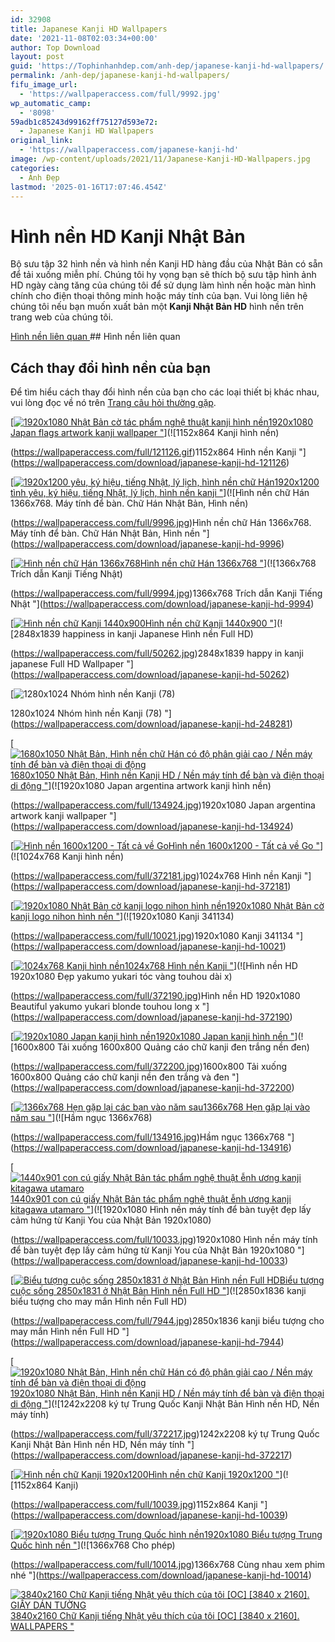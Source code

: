 ```yaml
---
id: 32908
title: Japanese Kanji HD Wallpapers
date: '2021-11-08T02:03:34+00:00'
author: Top Download
layout: post
guid: 'https://Tophinhanhdep.com/anh-dep/japanese-kanji-hd-wallpapers/'
permalink: /anh-dep/japanese-kanji-hd-wallpapers/
fifu_image_url:
  - 'https://wallpaperaccess.com/full/9992.jpg'
wp_automatic_camp:
  - '8098'
59adb1c85243d99162ff75127d593e72:
  - Japanese Kanji HD Wallpapers
original_link:
  - 'https://wallpaperaccess.com/japanese-kanji-hd'
image: /wp-content/uploads/2021/11/Japanese-Kanji-HD-Wallpapers.jpg
categories:
  - Ảnh Đẹp
lastmod: '2025-01-16T17:07:46.454Z'
---
```

# Hình nền HD Kanji Nhật Bản

Bộ sưu tập 32 hình nền và hình nền Kanji HD hàng đầu của Nhật Bản có sẵn để tải xuống miễn phí. Chúng tôi hy vọng bạn sẽ thích bộ sưu tập hình ảnh HD ngày càng tăng của chúng tôi để sử dụng làm hình nền hoặc màn hình chính cho điện thoại thông minh hoặc máy tính của bạn. Vui lòng liên hệ chúng tôi nếu bạn muốn xuất bản một **Kanji Nhật Bản HD** hình nền trên trang web của chúng tôi.

[Hình nền liên quan ](#related) ## Hình nền liên quan

## Cách thay đổi hình nền của bạn

Để tìm hiểu cách thay đổi hình nền của bạn cho các loại thiết bị khác nhau, vui lòng đọc về nó trên [Trang câu hỏi thường gặp](https://tophinhanhdep.com/faq/).

  
[[![1920x1080 Nhật Bản cờ tác phẩm nghệ thuật kanji hình nền](https://wallpaperaccess.com/full/9992.jpg)1920x1080 Japan flags artwork kanji wallpaper "](https://wallpaperaccess.com/download/japanese-kanji-hd-9992)](![1152x864 Kanji hình nền)

(https://wallpaperaccess.com/full/121126.gif)1152x864 Hình nền Kanji "](https://wallpaperaccess.com/download/japanese-kanji-hd-121126)

[[![1920x1200 yêu, ký hiệu, tiếng Nhật, lý lịch, hình nền chữ Hán](https://wallpaperaccess.com/full/9990.jpg)1920x1200 tình yêu, ký hiệu, tiếng Nhật, lý lịch, hình nền kanji "](https://wallpaperaccess.com/download/japanese-kanji-hd-9990)](![Hình nền chữ Hán 1366x768.  Máy tính để bàn.  Chữ Hán Nhật Bản, Hình nền)

(https://wallpaperaccess.com/full/9996.jpg)Hình nền chữ Hán 1366x768. Máy tính để bàn. Chữ Hán Nhật Bản, Hình nền "](https://wallpaperaccess.com/download/japanese-kanji-hd-9996)

[[![Hình nền chữ Hán 1366x768](https://wallpaperaccess.com/full/9989.jpg)Hình nền chữ Hán 1366x768 "](https://wallpaperaccess.com/download/japanese-kanji-hd-9989)](![1366x768 Trích dẫn Kanji Tiếng Nhật)

(https://wallpaperaccess.com/full/9994.jpg)1366x768 Trích dẫn Kanji Tiếng Nhật "](https://wallpaperaccess.com/download/japanese-kanji-hd-9994)

[[![Hình nền chữ Kanji 1440x900](https://wallpaperaccess.com/full/22326.png)Hình nền chữ Kanji 1440x900 "](https://wallpaperaccess.com/download/japanese-kanji-hd-22326)](![2848x1839 happiness in kanji Japanese Hình nền Full HD)

(https://wallpaperaccess.com/full/50262.jpg)2848x1839 happy in kanji japanese Full HD Wallpaper "](https://wallpaperaccess.com/download/japanese-kanji-hd-50262)

[![1280x1024 Nhóm hình nền Kanji (78)](https://wallpaperaccess.com/full/248281.jpg)

1280x1024 Nhóm hình nền Kanji (78) "](https://wallpaperaccess.com/download/japanese-kanji-hd-248281)

[[![1680x1050 Nhật Bản, Hình nền chữ Hán có độ phân giải cao / Nền máy tính để bàn và điện thoại di động](https://wallpaperaccess.com/full/9995.jpg)1680x1050 Nhật Bản, Hình nền Kanji HD / Nền máy tính để bàn và điện thoại di động "](https://wallpaperaccess.com/download/japanese-kanji-hd-9995)](![1920x1080 Japan argentina artwork kanji hình nền)

(https://wallpaperaccess.com/full/134924.jpg)1920x1080 Japan argentina artwork kanji wallpaper "](https://wallpaperaccess.com/download/japanese-kanji-hd-134924)

[[![Hình nền 1600x1200 - Tất cả về Go](https://wallpaperaccess.com/full/10001.jpg)Hình nền 1600x1200 - Tất cả về Go "](https://wallpaperaccess.com/download/japanese-kanji-hd-10001)](![1024x768 Kanji hình nền)

(https://wallpaperaccess.com/full/372181.jpg)1024x768 Hình nền Kanji "](https://wallpaperaccess.com/download/japanese-kanji-hd-372181)

[[![1920x1080 Nhật Bản cờ kanji logo nihon hình nền](https://wallpaperaccess.com/full/372184.jpg)1920x1080 Nhật Bản cờ kanji logo nihon hình nền "](https://wallpaperaccess.com/download/japanese-kanji-hd-372184)](![1920x1080 Kanji 341134)

(https://wallpaperaccess.com/full/10021.jpg)1920x1080 Kanji 341134 "](https://wallpaperaccess.com/download/japanese-kanji-hd-10021)

[[![1024x768 Kanji hình nền](https://wallpaperaccess.com/full/323627.jpg)1024x768 Hình nền Kanji "](https://wallpaperaccess.com/download/japanese-kanji-hd-323627)](![Hình nền HD 1920x1080 Đẹp yakumo yukari tóc vàng touhou dài x)

(https://wallpaperaccess.com/full/372190.jpg)Hình nền HD 1920x1080 Beautiful yakumo yukari blonde touhou long x "](https://wallpaperaccess.com/download/japanese-kanji-hd-372190)

[[![1920x1080 Japan kanji hình nền](https://wallpaperaccess.com/full/372192.jpg)1920x1080 Japan kanji hình nền "](https://wallpaperaccess.com/download/japanese-kanji-hd-372192)](![1600x800 Tải xuống 1600x800 Quảng cáo chữ kanji đen trắng nền đen)

(https://wallpaperaccess.com/full/372200.jpg)1600x800 Tải xuống 1600x800 Quảng cáo chữ kanji nền đen trắng và đen "](https://wallpaperaccess.com/download/japanese-kanji-hd-372200)

[[![1366x768 Hẹn gặp lại các bạn vào năm sau](https://wallpaperaccess.com/full/10024.jpg)1366x768 Hẹn gặp lại vào năm sau "](https://wallpaperaccess.com/download/japanese-kanji-hd-10024)](![Hầm ngục 1366x768)

(https://wallpaperaccess.com/full/134916.jpg)Hầm ngục 1366x768 "](https://wallpaperaccess.com/download/japanese-kanji-hd-134916)

[ [![1440x901 con cú giấy Nhật Bản tác phẩm nghệ thuật ễnh ương kanji kitagawa utamaro](https://wallpaperaccess.com/full/40775.jpg)1440x901 con cú giấy Nhật Bản tác phẩm nghệ thuật ễnh ương kanji kitagawa utamaro "](https://wallpaperaccess.com/download/japanese-kanji-hd-40775)](![1920x1080 Hình nền máy tính để bàn tuyệt đẹp lấy cảm hứng từ Kanji You của Nhật Bản 1920x1080)

(https://wallpaperaccess.com/full/10033.jpg)1920x1080 Hình nền máy tính để bàn tuyệt đẹp lấy cảm hứng từ Kanji You của Nhật Bản 1920x1080 "](https://wallpaperaccess.com/download/japanese-kanji-hd-10033)

[[![Biểu tượng cuộc sống 2850x1831 ở Nhật Bản Hình nền Full HD](https://wallpaperaccess.com/full/50277.jpg)Biểu tượng cuộc sống 2850x1831 ở Nhật Bản Hình nền Full HD "](https://wallpaperaccess.com/download/japanese-kanji-hd-50277)](![2850x1836 kanji biểu tượng cho may mắn Hình nền Full HD)

(https://wallpaperaccess.com/full/7944.jpg)2850x1836 kanji biểu tượng cho may mắn Hình nền Full HD "](https://wallpaperaccess.com/download/japanese-kanji-hd-7944)

[[![1920x1080 Nhật Bản, Hình nền chữ Hán có độ phân giải cao / Nền máy tính để bàn và điện thoại di động](https://wallpaperaccess.com/full/134966.jpg)1920x1080 Nhật Bản, Hình nền Kanji HD / Nền máy tính để bàn và điện thoại di động "](https://wallpaperaccess.com/download/japanese-kanji-hd-134966)](![1242x2208 ký tự Trung Quốc Kanji Nhật Bản Hình nền HD, Nền máy tính)

(https://wallpaperaccess.com/full/372217.jpg)1242x2208 ký tự Trung Quốc Kanji Nhật Bản Hình nền HD, Nền máy tính "](https://wallpaperaccess.com/download/japanese-kanji-hd-372217)

[[![Hình nền chữ Kanji 1920x1200](https://wallpaperaccess.com/full/372228.jpg)Hình nền chữ Kanji 1920x1200 "](https://wallpaperaccess.com/download/japanese-kanji-hd-372228)](![1152x864 Kanji)

(https://wallpaperaccess.com/full/10039.jpg)1152x864 Kanji "](https://wallpaperaccess.com/download/japanese-kanji-hd-10039)

[[![1920x1080 Biểu tượng Trung Quốc hình nền](https://wallpaperaccess.com/full/10003.jpg)1920x1080 Biểu tượng Trung Quốc hình nền "](https://wallpaperaccess.com/download/japanese-kanji-hd-10003)](![1366x768 Cho phép)

(https://wallpaperaccess.com/full/10014.jpg)1366x768 Cùng nhau xem phim nhé "](https://wallpaperaccess.com/download/japanese-kanji-hd-10014)

[![3840x2160 Chữ Kanji tiếng Nhật yêu thích của tôi [OC] [3840 x 2160].  GIẤY DÁN TƯỜNG](https://wallpaperaccess.com/full/10031.png)3840x2160 Chữ Kanji tiếng Nhật yêu thích của tôi \[OC\] \[3840 x 2160\]. WALLPAPERS "](https://wallpaperaccess.com/download/japanese-kanji-hd-10031)
